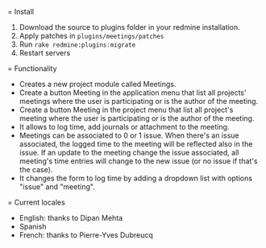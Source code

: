 = Install

1. Download the source to plugins folder in your redmine installation.
2. Apply patches in `plugins/meetings/patches`
3. Run `rake redmine:plugins:migrate`
4. Restart servers

= Functionality

* Creates a new project module called Meetings.
* Create a button Meeting in the application menu that list all projects' meetings where the user is participating or is the author of the meeting.
* Create a button Meeting in the project menu that list all project's meeting where the user is participating or is the author of the meeting.
* It allows to log time, add journals or attachment to the meeting.
* Meetings can be associated to 0 or 1 issue. When there's an issue associated, the logged time to the meeting will be reflected also in the issue. If an update to the meeting change the issue associated, all meeting's time entries will change to the new issue (or no issue if that's the case).
* It changes the form to log time by adding a dropdown list with options "issue" and "meeting".

= Current locales

* English: thanks to Dipan Mehta
* Spanish
* French: thanks to Pierre-Yves Dubreucq
